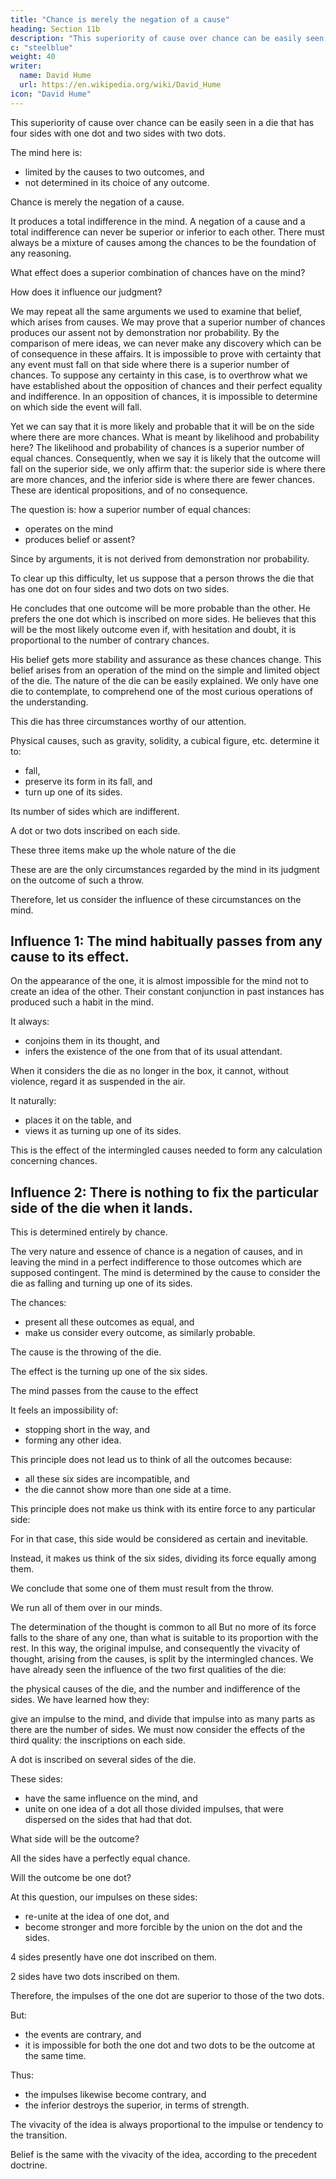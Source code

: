 ```yaml
---
title: "Chance is merely the negation of a cause"
heading: Section 11b
description: "This superiority of cause over chance can be easily seen in a die that has four sides with one dot and two sides with 2 dots"
c: "steelblue"
weight: 40
writer:
  name: David Hume
  url: https://en.wikipedia.org/wiki/David_Hume
icon: "David Hume"
---
```




This superiority of cause over chance can be easily seen in a die that has four sides with one dot and two sides with two dots.

<!-- Dice -->

The mind here is:
- limited by the causes to two outcomes, and
- not determined in its choice of any outcome.

Chance is merely the negation of a cause.

It produces a total indifference in the mind.
A negation of a cause and a total indifference can never be superior or inferior to each other.
There must always be a mixture of causes among the chances to be the foundation of any reasoning.

What effect does a superior combination of chances have on the mind?

How does it influence our judgment?

We may repeat all the same arguments we used to examine that belief, which arises from causes.
We may prove that a superior number of chances produces our assent not by demonstration nor probability.
By the comparison of mere ideas, we can never make any discovery which can be of consequence in these affairs.
It is impossible to prove with certainty that any event must fall on that side where there is a superior number of chances.
To suppose any certainty in this case, is to overthrow what we have established about the opposition of chances and their perfect equality and indifference.
In an opposition of chances, it is impossible to determine on which side the event will fall.

Yet we can say that it is more likely and probable that it will be on the side where there are more chances.
What is meant by likelihood and probability here?
The likelihood and probability of chances is a superior number of equal chances.
Consequently, when we say it is likely that the outcome will fall on the superior side, we only affirm that:
the superior side is where there are more chances, and
the inferior side is where there are fewer chances.
These are identical propositions, and of no consequence.

The question is: how a superior number of equal chances:
- operates on the mind
- produces belief or assent?

Since by arguments, it is not derived from demonstration nor probability.


To clear up this difficulty, let us suppose that a person throws the die that has one dot on four sides and two dots on two sides.

He concludes that one outcome will be more probable than the other.
He prefers the one dot which is inscribed on more sides.
He believes that this will be the most likely outcome even if, with hesitation and doubt, it is proportional to the number of contrary chances.

His belief gets more stability and assurance as these chances change.
This belief arises from an operation of the mind on the simple and limited object of the die.
The nature of the die can be easily explained.
We only have one die to contemplate, to comprehend one of the most curious operations of the understanding.

This die has three circumstances worthy of our attention.

Physical causes, such as gravity, solidity, a cubical figure, etc. determine it to:
- fall,
- preserve its form in its fall, and
- turn up one of its sides.

Its number of sides which are indifferent.

A dot or two dots inscribed on each side.

These three items make up the whole nature of the die

These are are the only circumstances regarded by the mind in its judgment on the outcome of such a throw.

Therefore, let us consider the influence of these circumstances on the mind.


## Influence 1: The mind habitually passes from any cause to its effect.

On the appearance of the one, it is almost impossible for the mind not to create an idea of the other.
Their constant conjunction in past instances has produced such a habit in the mind.

It always:
- conjoins them in its thought, and
- infers the existence of the one from that of its usual attendant.

When it considers the die as no longer in the box, it cannot, without violence, regard it as suspended in the air.

It naturally:
- places it on the table, and
- views it as turning up one of its sides.

This is the effect of the intermingled causes needed to form any calculation concerning chances.


## Influence 2: There is nothing to fix the particular side of the die when it lands.

This is determined entirely by chance.

The very nature and essence of chance is
a negation of causes, and
in leaving the mind in a perfect indifference to those outcomes which are supposed contingent.
The mind is determined by the cause to consider the die as falling and turning up one of its sides.

The chances:
- present all these outcomes as equal, and
- make us consider every outcome, as similarly probable.

The cause is the throwing of the die.

The effect is the turning up one of the six sides.

The mind passes from the cause to the effect

It feels an impossibility of:
- stopping short in the way, and
- forming any other idea.

This principle does not lead us to think of all the outcomes because:
- all these six sides are incompatible, and
- the die cannot show more than one side at a time.

This principle does not make us think with its entire force to any particular side:

For in that case, this side would be considered as certain and inevitable.

Instead, it makes us think of the six sides, dividing its force equally among them.

We conclude that some one of them must result from the throw.

We run all of them over in our minds.

The determination of the thought is common to all
But no more of its force falls to the share of any one, than what is suitable to its proportion with the rest.
In this way, the original impulse, and consequently the vivacity of thought, arising from the causes, is split by the intermingled chances.
We have already seen the influence of the two first qualities of the die:

the physical causes of the die, and
the number and indifference of the sides.
We have learned how they:

give an impulse to the mind, and
divide that impulse into as many parts as there are the number of sides.
We must now consider the effects of the third quality: the inscriptions on each side.


A dot is inscribed on several sides of the die.

These sides:
- have the same influence on the mind, and
- unite on one idea of a dot all those divided impulses, that were dispersed on the sides that had that dot.

What side will be the outcome?

All the sides have a perfectly equal chance.

Will the outcome be one dot?

At this question, our impulses on these sides:
- re-unite at the idea of one dot, and
- become stronger and more forcible by the union on the dot and the sides.

4 sides presently have one dot inscribed on them.

2 sides have two dots inscribed on them.

Therefore, the impulses of the one dot are superior to those of the two dots.

But:
- the events are contrary, and
- it is impossible for both the one dot and two dots to be the outcome at the same time.

Thus:
- the impulses likewise become contrary, and
- the inferior destroys the superior, in terms of strength.

The vivacity of the idea is always proportional to the impulse or tendency to the transition.

Belief is the same with the vivacity of the idea, according to the precedent doctrine.
